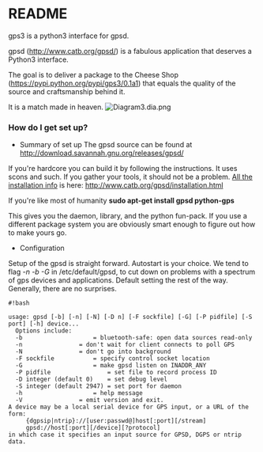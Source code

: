 # README #

gps3 is a python3 interface for gpsd.

gpsd (http://www.catb.org/gpsd/) is a fabulous application that deserves a Python3 interface.

The goal is to deliver a package to the Cheese Shop (https://pypi.python.org/pypi/gps3/0.1a1) that equals the quality of the source and craftsmanship behind it.

It is a match made in heaven.
![Diagram3.dia.png](https://bitbucket.org/repo/nGqxd8/images/3081260108-Diagram3.dia.png)
### How do I get set up? ###

* Summary of set up
The gpsd source can be found at http://download.savannah.gnu.org/releases/gpsd/

If you're hardcore you can build it by following the instructions.  It uses scons and such.  If you gather your tools, it should not be a problem.  [All the installation info](http://www.catb.org/gpsd/installation.html) is here: http://www.catb.org/gpsd/installation.html

If you're like most of humanity **sudo apt-get install gpsd python-gps**

This gives you the daemon, library, and the python fun-pack.  If you use a different package system you are obviously smart enough to figure out how to make yours go.

* Configuration

Setup of the gpsd is straight forward.  Autostart is your choice.  We tend to flag *-n -b -G* in /etc/default/gpsd, to cut down on problems with a spectrum of gps devices and applications.  Default setting the rest of the way.  Generally, there are no surprises.

```
#!bash

usage: gpsd [-b] [-n] [-N] [-D n] [-F sockfile] [-G] [-P pidfile] [-S port] [-h] device...
  Options include:
  -b		     	    = bluetooth-safe: open data sources read-only
  -n			    = don't wait for client connects to poll GPS
  -N			    = don't go into background
  -F sockfile		    = specify control socket location
  -G         		    = make gpsd listen on INADDR_ANY
  -P pidfile	      	    = set file to record process ID
  -D integer (default 0)    = set debug level
  -S integer (default 2947) = set port for daemon
  -h		     	    = help message
  -V			    = emit version and exit.
A device may be a local serial device for GPS input, or a URL of the form:
     {dgpsip|ntrip}://[user:passwd@]host[:port][/stream]
     gpsd://host[:port][/device][?protocol]
in which case it specifies an input source for GPSD, DGPS or ntrip data.

```